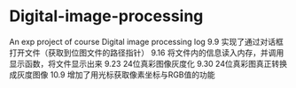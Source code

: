 # Digital-image-processing
An exp project of course Digital image processing
log
9.9
实现了通过对话框打开文件（获取到位图文件的路径指针）
9.16
将文件内的信息读入内存，并调用显示函数，将文件显示出来
9.23
24位真彩图像灰度化
9.30
24位真彩图真正转换成灰度图像
10.9
增加了用光标获取像素坐标与RGB值的功能